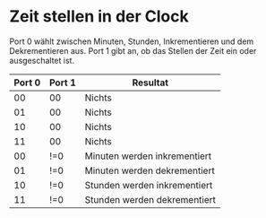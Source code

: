 # Zeit stellen in der Clock

Port 0 wählt zwischen Minuten, Stunden, Inkrementieren und dem Dekrementieren aus.
Port 1  gibt an, ob das Stellen der Zeit ein oder ausgeschaltet ist.

|Port 0|Port 1|Resultat|
| --- | --- | --- |
|00|00|Nichts|
|01|00|Nichts|
|10|00|Nichts|
|11|00|Nichts|
|00|!=0|Minuten werden inkrementiert|
|01|!=0|Minuten werden dekrementiert|
|10|!=0|Stunden werden inkrementiert|
|11|!=0|Stunden werden dekrementiert|